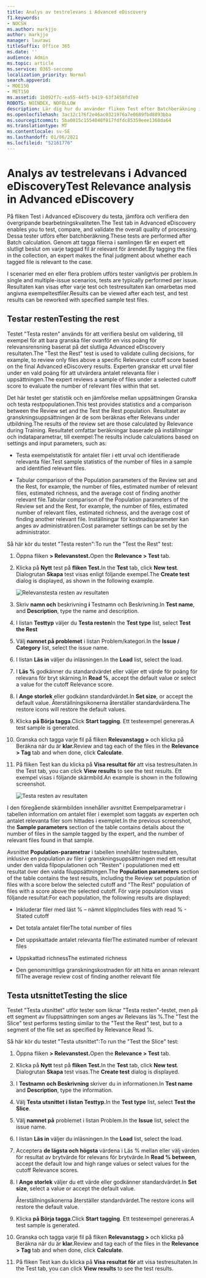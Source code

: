 ```yaml
---
title: Analys av testrelevans i Advanced eDiscovery
f1.keywords:
- NOCSH
ms.author: markjjo
author: markjjo
manager: laurawi
titleSuffix: Office 365
ms.date: ''
audience: Admin
ms.topic: article
ms.service: O365-seccomp
localization_priority: Normal
search.appverid:
- MOE150
- MET150
ms.assetid: 1b092f7c-ea55-44f5-b419-63f3458fd7e0
ROBOTS: NOINDEX, NOFOLLOW
description: Lär dig hur du använder fliken Test efter Batchberäkning i Advanced eDiscovery för att testa, jämföra och verifiera den övergripande kvaliteten på bearbetningen.
ms.openlocfilehash: 3ac12c176f2e46ac0321976a7e0689fbd8893bba
ms.sourcegitcommit: 5ba0015c1554048f817fdfdc85359eee1368da64
ms.translationtype: MT
ms.contentlocale: sv-SE
ms.lasthandoff: 01/06/2021
ms.locfileid: "52161776"
---
```

# <a name="test-relevance-analysis-in-advanced-ediscovery"></a><span data-ttu-id="af971-103">Analys av testrelevans i Advanced eDiscovery</span><span class="sxs-lookup"><span data-stu-id="af971-103">Test Relevance analysis in Advanced eDiscovery</span></span>
  
<span data-ttu-id="af971-104">På fliken Test i Advanced eDiscovery du testa, jämföra och verifiera den övergripande bearbetningskvaliteten.</span><span class="sxs-lookup"><span data-stu-id="af971-104">The Test tab in Advanced eDiscovery enables you to test, compare, and validate the overall quality of processing.</span></span> <span data-ttu-id="af971-105">Dessa tester utförs efter batchberäkning.</span><span class="sxs-lookup"><span data-stu-id="af971-105">These tests are performed after Batch calculation.</span></span> <span data-ttu-id="af971-106">Genom att tagga filerna i samlingen får en expert ett slutligt beslut om varje taggad fil är relevant för ärendet.</span><span class="sxs-lookup"><span data-stu-id="af971-106">By tagging the files in the collection, an expert makes the final judgment about whether each tagged file is relevant to the case.</span></span>
  
<span data-ttu-id="af971-107">I scenarier med en eller flera problem utförs tester vanligtvis per problem.</span><span class="sxs-lookup"><span data-stu-id="af971-107">In single and multiple-issue scenarios, tests are typically performed per issue.</span></span> <span data-ttu-id="af971-108">Resultaten kan visas efter varje test och testresultaten kan omarbetas med angivna exempeltestfiler.</span><span class="sxs-lookup"><span data-stu-id="af971-108">Results can be viewed after each test, and test results can be reworked with specified sample test files.</span></span>
  
## <a name="testing-the-rest"></a><span data-ttu-id="af971-109">Testar resten</span><span class="sxs-lookup"><span data-stu-id="af971-109">Testing the rest</span></span>

<span data-ttu-id="af971-110">Testet "Testa resten" används för att verifiera beslut om validering, till exempel för att bara granska filer ovanför en viss poäng för relevansrensning baserat på det slutliga Advanced eDiscovery resultaten.</span><span class="sxs-lookup"><span data-stu-id="af971-110">The "Test the Rest" test is used to validate culling decisions, for example, to review only files above a specific Relevance cutoff score based on the final Advanced eDiscovery results.</span></span> <span data-ttu-id="af971-111">Experten granskar ett urval filer under en vald poäng för att utvärdera antalet relevanta filer i uppsättningen.</span><span class="sxs-lookup"><span data-stu-id="af971-111">The expert reviews a sample of files under a selected cutoff score to evaluate the number of relevant files within that set.</span></span>
  
<span data-ttu-id="af971-112">Det här testet ger statistik och en jämförelse mellan uppsättningen Granska och testa restpopulationen.</span><span class="sxs-lookup"><span data-stu-id="af971-112">This test provides statistics and a comparison between the Review set and the Test the Rest population.</span></span> <span data-ttu-id="af971-113">Resultatet av granskningsuppsättningen är de som beräknas efter Relevans under utbildning.</span><span class="sxs-lookup"><span data-stu-id="af971-113">The results of the review set are those calculated by Relevance during Training.</span></span> <span data-ttu-id="af971-114">Resultatet omfattar beräkningar baserade på inställningar och indataparametrar, till exempel:</span><span class="sxs-lookup"><span data-stu-id="af971-114">The results include calculations based on settings and input parameters, such as:</span></span>
  
- <span data-ttu-id="af971-115">Testa exempelstatistik för antalet filer i ett urval och identifierade relevanta filer.</span><span class="sxs-lookup"><span data-stu-id="af971-115">Test sample statistics of the number of files in a sample and identified relevant files.</span></span>

- <span data-ttu-id="af971-116">Tabular comparison of the Population parameters of the Review set and the Rest, for example, the number of files, estimated number of relevant files, estimated richness, and the average cost of finding another relevant file.</span><span class="sxs-lookup"><span data-stu-id="af971-116">Tabular comparison of the Population parameters of the Review set and the Rest, for example, the number of files, estimated number of relevant files, estimated richness, and the average cost of finding another relevant file.</span></span> <span data-ttu-id="af971-117">Inställningar för kostnadsparameter kan anges av administratören.</span><span class="sxs-lookup"><span data-stu-id="af971-117">Cost parameter settings can be set by the administrator.</span></span>

<span data-ttu-id="af971-118">Så här kör du testet "Testa resten":</span><span class="sxs-lookup"><span data-stu-id="af971-118">To run the "Test the Rest" test:</span></span>

1. <span data-ttu-id="af971-119">Öppna fliken **\> Relevanstest.**</span><span class="sxs-lookup"><span data-stu-id="af971-119">Open the **Relevance \> Test** tab.</span></span>

2. <span data-ttu-id="af971-120">Klicka på **Nytt** test på **fliken Test.**</span><span class="sxs-lookup"><span data-stu-id="af971-120">In the **Test** tab, click **New test**.</span></span> <span data-ttu-id="af971-121">Dialogrutan **Skapa** test visas enligt följande exempel.</span><span class="sxs-lookup"><span data-stu-id="af971-121">The **Create test** dialog is displayed, as shown in the following example.</span></span>

    ![Relevanstesta resten av resultaten](../media/46e6898a-f929-4fd0-88d9-6f91d04b6ce2.png)
  
3. <span data-ttu-id="af971-123">Skriv **namn och** beskrivning **i** Testnamn och Beskrivning.</span><span class="sxs-lookup"><span data-stu-id="af971-123">In **Test name**, and **Description**, type the name and description.</span></span>

4. <span data-ttu-id="af971-124">I listan **Testtyp** väljer du **Testa resten**</span><span class="sxs-lookup"><span data-stu-id="af971-124">In the **Test type** list, select **Test the Rest**</span></span>

5. <span data-ttu-id="af971-125">Välj **namnet på problemet** i listan Problem/kategori.</span><span class="sxs-lookup"><span data-stu-id="af971-125">In the **Issue / Category** list, select the issue name.</span></span>

6. <span data-ttu-id="af971-126">I listan **Läs in** väljer du inläsningen.</span><span class="sxs-lookup"><span data-stu-id="af971-126">In the **Load** list, select the load.</span></span> 

7. <span data-ttu-id="af971-127">I **Läs %** godkänner du standardvärdet eller väljer ett värde för poäng för relevans för bryt skärning.</span><span class="sxs-lookup"><span data-stu-id="af971-127">In **Read %**, accept the default value or select a value for the cutoff Relevance score.</span></span> 

8. <span data-ttu-id="af971-128">I **Ange storlek** eller godkänn standardvärdet.</span><span class="sxs-lookup"><span data-stu-id="af971-128">In **Set size**, or accept the default value.</span></span> <span data-ttu-id="af971-129">Återställningsikonerna återställer standardvärdena.</span><span class="sxs-lookup"><span data-stu-id="af971-129">The restore icons will restore the default values.</span></span>

9. <span data-ttu-id="af971-130">Klicka **på Börja tagga**.</span><span class="sxs-lookup"><span data-stu-id="af971-130">Click **Start tagging**.</span></span> <span data-ttu-id="af971-131">Ett testexempel genereras.</span><span class="sxs-lookup"><span data-stu-id="af971-131">A test sample is generated.</span></span>

10. <span data-ttu-id="af971-132">Granska och tagga varje fil på fliken **Relevanstagg \>** och klicka på Beräkna när du är **klar.**</span><span class="sxs-lookup"><span data-stu-id="af971-132">Review and tag each of the files in the **Relevance \> Tag** tab and when done, click **Calculate**.</span></span>

11. <span data-ttu-id="af971-133">På fliken Test kan du klicka på **Visa resultat för** att visa testresultaten.</span><span class="sxs-lookup"><span data-stu-id="af971-133">In the Test tab, you can click **View results** to see the test results.</span></span> <span data-ttu-id="af971-134">Ett exempel visas i följande skärmbild.</span><span class="sxs-lookup"><span data-stu-id="af971-134">An example is shown in the following screenshot.</span></span>

    ![Testa resten av resultaten](../media/b95744a9-047d-4c29-992d-04fa7e58e58a.png)
  
<span data-ttu-id="af971-136">I den föregående  skärmbilden innehåller avsnittet Exempelparametrar i tabellen information om antalet filer i exemplet som taggats av experten och antalet relevanta filer som hittades i exemplet.</span><span class="sxs-lookup"><span data-stu-id="af971-136">In the previous screenshot, the **Sample parameters** section of the table contains details about the number of files in the sample tagged by the expert, and the number of relevant files found in that sample.</span></span>
  
<span data-ttu-id="af971-137">Avsnittet **Population-parametrar** i tabellen innehåller testresultaten, inklusive en population av filer i granskningsuppsättningen med ett resultat under den valda filpopulationen och "Resten" i populationen med ett resultat över den valda filuppsättningen.</span><span class="sxs-lookup"><span data-stu-id="af971-137">The **Population parameters** section of the table contains the test results, including the Review set population of files with a score below the selected cutoff and "The Rest" population of files with a score above the selected cutoff.</span></span> <span data-ttu-id="af971-138">För varje population visas följande resultat:</span><span class="sxs-lookup"><span data-stu-id="af971-138">For each population, the following results are displayed:</span></span>
  
- <span data-ttu-id="af971-139">Inkluderar filer med läst % – nämnt klipp</span><span class="sxs-lookup"><span data-stu-id="af971-139">Includes files with read % - Stated cutoff</span></span>

- <span data-ttu-id="af971-140">Det totala antalet filer</span><span class="sxs-lookup"><span data-stu-id="af971-140">The total number of files</span></span>

- <span data-ttu-id="af971-141">Det uppskattade antalet relevanta filer</span><span class="sxs-lookup"><span data-stu-id="af971-141">The estimated number of relevant files</span></span>

- <span data-ttu-id="af971-142">Uppskattad richness</span><span class="sxs-lookup"><span data-stu-id="af971-142">The estimated richness</span></span>

- <span data-ttu-id="af971-143">Den genomsnittliga granskningskostnaden för att hitta en annan relevant fil</span><span class="sxs-lookup"><span data-stu-id="af971-143">The average review cost of finding another relevant file</span></span>

## <a name="testing-the-slice"></a><span data-ttu-id="af971-144">Testa utsnittet</span><span class="sxs-lookup"><span data-stu-id="af971-144">Testing the slice</span></span>

<span data-ttu-id="af971-145">Testet "Testa utsnittet" utför tester som liknar "Testa resten"-testet, men på ett segment av filuppsättningen som anges av Relevans läs %.</span><span class="sxs-lookup"><span data-stu-id="af971-145">The "Test the Slice" test performs testing similar to the "Test the Rest" test, but to a segment of the file set as specified by Relevance Read %.</span></span>

<span data-ttu-id="af971-146">Så här kör du testet "Testa utsnittet":</span><span class="sxs-lookup"><span data-stu-id="af971-146">To run the "Test the Slice" test:</span></span>
  
1. <span data-ttu-id="af971-147">Öppna fliken **\> Relevanstest.**</span><span class="sxs-lookup"><span data-stu-id="af971-147">Open the **Relevance \> Test** tab.</span></span>

2. <span data-ttu-id="af971-148">Klicka på **Nytt** test på **fliken Test.**</span><span class="sxs-lookup"><span data-stu-id="af971-148">In the **Test** tab, click **New test**.</span></span> <span data-ttu-id="af971-149">Dialogrutan **Skapa** test visas.</span><span class="sxs-lookup"><span data-stu-id="af971-149">The **Create test** dialog is displayed.</span></span>

3. <span data-ttu-id="af971-150">I **Testnamn** **och Beskrivning** skriver du in informationen.</span><span class="sxs-lookup"><span data-stu-id="af971-150">In **Test name** and **Description**, type the information.</span></span>

4. <span data-ttu-id="af971-151">Välj **Testa utsnittet** **i listan Testtyp.**</span><span class="sxs-lookup"><span data-stu-id="af971-151">In the **Test type** list, select **Test the Slice**.</span></span>

5. <span data-ttu-id="af971-152">Välj **namnet på** problemet i listan Problem.</span><span class="sxs-lookup"><span data-stu-id="af971-152">In the **Issue** list, select the issue name.</span></span>

6. <span data-ttu-id="af971-153">I listan **Läs in** väljer du inläsningen.</span><span class="sxs-lookup"><span data-stu-id="af971-153">In the **Load** list, select the load.</span></span>

7. <span data-ttu-id="af971-154">Acceptera **de lägsta och högsta** värdena i Läs % mellan eller välj värden för resultat av brytvärde för relevans för brytvärde.</span><span class="sxs-lookup"><span data-stu-id="af971-154">In **Read % between**, accept the default low and high range values or select values for the cutoff Relevance scores.</span></span>

8. <span data-ttu-id="af971-155">I **Ange storlek** väljer du ett värde eller godkänner standardvärdet.</span><span class="sxs-lookup"><span data-stu-id="af971-155">In **Set size**, select a value or accept the default value.</span></span>

    <span data-ttu-id="af971-156">Återställningsikonerna återställer standardvärdet.</span><span class="sxs-lookup"><span data-stu-id="af971-156">The restore icons will restore the default value.</span></span>

9. <span data-ttu-id="af971-157">Klicka **på Börja tagga**.</span><span class="sxs-lookup"><span data-stu-id="af971-157">Click **Start tagging**.</span></span> <span data-ttu-id="af971-158">Ett testexempel genereras.</span><span class="sxs-lookup"><span data-stu-id="af971-158">A test sample is generated.</span></span>

10. <span data-ttu-id="af971-159">Granska och tagga varje fil på fliken **Relevanstagg \>** och klicka på Beräkna när du är **klar.**</span><span class="sxs-lookup"><span data-stu-id="af971-159">Review and tag each of the files in the **Relevance \> Tag** tab and when done, click **Calculate**.</span></span>

11. <span data-ttu-id="af971-160">På fliken Test kan du klicka på **Visa resultat för** att visa testresultaten.</span><span class="sxs-lookup"><span data-stu-id="af971-160">In the Test tab, you can click **View results** to see the test results.</span></span>

